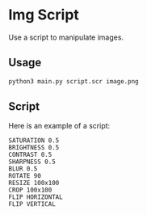 # Img Script

Use a script to manipulate images.

## Usage

```bash
python3 main.py script.scr image.png
```

## Script

Here is an example of a script:

```
SATURATION 0.5
BRIGHTNESS 0.5
CONTRAST 0.5
SHARPNESS 0.5
BLUR 0.5
ROTATE 90
RESIZE 100x100
CROP 100x100
FLIP HORIZONTAL
FLIP VERTICAL
```